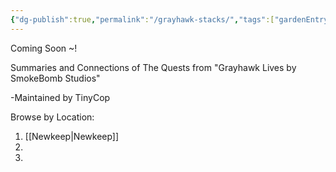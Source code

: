 ```yaml
---
{"dg-publish":true,"permalink":"/grayhawk-stacks/","tags":["gardenEntry"],"updated":"2025-03-25T04:59:01.594+05:30"}
---
```


Coming Soon ~!

Summaries and Connections of The Quests from "Grayhawk Lives by SmokeBomb Studios"


-Maintained by TinyCop

Browse by Location:
1. [[Newkeep\|Newkeep]]
2. 
3. 